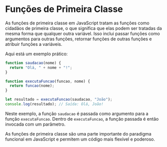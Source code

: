 # Funções de Primeira Classe

As funções de primeira classe em JavaScript tratam as funções como cidadãos de primeira classe, o que significa que elas podem ser tratadas da mesma forma que qualquer outra variável. Isso inclui passar funções como argumentos para outras funções, retornar funções de outras funções e atribuir funções a variáveis.

Aqui está um exemplo prático:

```js
function saudacao(nome) {
  return "Olá, " + nome + "!";
}

function executaFuncao(funcao, nome) {
  return funcao(nome);
}

let resultado = executaFuncao(saudacao, "João");
console.log(resultado); // Saída: Olá, João!
```

Neste exemplo, a função `saudacao` é passada como argumento para a função `executaFuncao`. Dentro de `executaFuncao`, a função passada é então invocada com um parâmetro.

As funções de primeira classe são uma parte importante do paradigma funcional em JavaScript e permitem um código mais flexível e poderoso.
